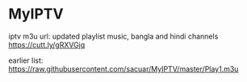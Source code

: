 # MyIPTV
 
iptv m3u url:
updated playlist music, bangla and hindi channels
https://cutt.ly/gRXVGjq

earlier list:
https://raw.githubusercontent.com/sacuar/MyIPTV/master/Play1.m3u
